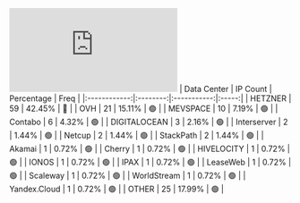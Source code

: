 ![Diagramm](https://github.com/obajay/StateSync-snapshots/blob/main/Projects/Quicksilver/1/README.md)
| Data Center | IP Count | Percentage | Freq |
|:------------:|:--------:|:-----------:|:-----:|
| HETZNER | 59 | 42.45% | 🔴 |
| OVH | 21 | 15.11% | 🟢 |
| MEVSPACE | 10 | 7.19% | 🟢 |
| Contabo | 6 | 4.32% | 🟢 |
| DIGITALOCEAN | 3 | 2.16% | 🟢 |
| Interserver | 2 | 1.44% | 🟢 |
| Netcup | 2 | 1.44% | 🟢 |
| StackPath | 2 | 1.44% | 🟢 |
| Akamai | 1 | 0.72% | 🟢 |
| Cherry | 1 | 0.72% | 🟢 |
| HIVELOCITY | 1 | 0.72% | 🟢 |
| IONOS | 1 | 0.72% | 🟢 |
| IPAX | 1 | 0.72% | 🟢 |
| LeaseWeb | 1 | 0.72% | 🟢 |
| Scaleway | 1 | 0.72% | 🟢 |
| WorldStream | 1 | 0.72% | 🟢 |
| Yandex.Cloud | 1 | 0.72% | 🟢 |
| OTHER | 25 | 17.99% | 🟢 |